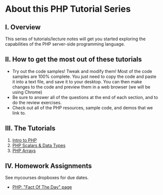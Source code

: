 # About this PHP Tutorial Series
## I. Overview
This series of tutorials/lecture notes will get you started exploring the capabilities of the PHP server-side programming language.

## II. How to get the most out of these tutorials
- Try out the code samples! Tweak and modify them! Most of the code samples are 100% complete. You just need to copy the code and paste it into a text file, and save it to your desktop. You can then make changes to the code and preview them in a web browser (we will be using Chrome)
- Be sure to answer all of the questions at the end of each section, and to do the review exercises.
- Check out all of the PHP resources, sample code, and demos that we link to.

## III. The Tutorials
1. [Intro to PHP](./php-1.md)
1. [PHP Scalars & Data Types](./php-2.md)
1. [PHP Arrays](./php-3.md)

## IV. Homework Assignments
See mycourses dropboxes for due dates.
- [PHP: "Fact Of The Day" page](HW-php-fact-of-the-day.md)
